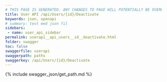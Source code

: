 ```yaml
---
# THIS PAGE IS GENERATED. ANY CHANGES TO PAGE WILL POTENTIALLY BE OVERWRITTEN.
title: User API /api/Users/{id}/Deactivate
keywords: json, openapi
# summary: test med json fil
sidebars: 
 - name: user_api_sidebar
permalink: userapi__api_users__id__deactivate.html
folder: swagger
toc: false
swaggerfile: userapi
swaggerpath: paths
swaggerkey: /api/Users/{id}/Deactivate
---
```

{% include swagger_json/get_path.md %}
